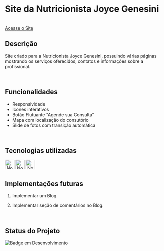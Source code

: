 # Site da Nutricionista Joyce Genesini
<br/>
<a href="http://joycegenesininutri.com.br" target="_blank">Acesse o Site</a>

<br/>

## Descrição


Site criado para a Nutricionista Joyce Genesini, possuindo várias páginas mostrando os serviços oferecidos, contatos e informações sobre a profissional.

<br/>

## Funcionalidades

- Responsividade
- Icones interativos
- Botão Flutuante "Agende sua Consulta"
- Mapa com localização do consutório
- Slide de fotos com transição automática
<br/>

## Tecnologias utilizadas 
<div align="center"> 
<img align="left" alt="NodeJs" height="30" width="30" src="https://cdn.jsdelivr.net/gh/devicons/devicon@latest/icons/html5/html5-original.svg" />
<img align="left" alt="NodeJs" height="30" width="30" src="https://cdn.jsdelivr.net/gh/devicons/devicon@latest/icons/css3/css3-original.svg" />
<img align="left" alt="NodeJs" height="30" width="30" src="https://cdn.jsdelivr.net/gh/devicons/devicon@latest/icons/javascript/javascript-original.svg" />


</div>
<br/><br/>

## Implementações futuras
1. Implementar um Blog.

2. Implementar seção de comentários no Blog.


<br/>


## Status do Projeto

![Badge em Desenvolvimento](https://img.shields.io/badge/Status-Em%20Desenvolvimento-green)

<br/>




